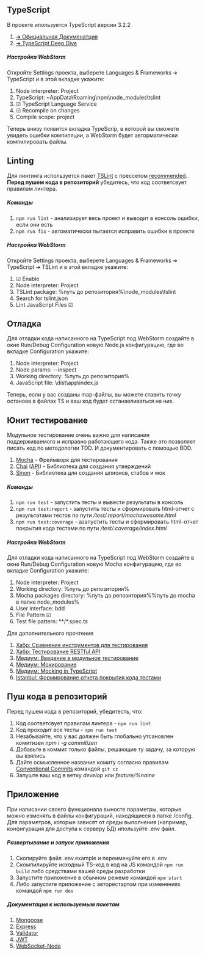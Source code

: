 
## TypeScript
В проекте ипользуется TypeScript версии 3.2.2
 1. [➔ Официальная Докуменатция](https://www.typescriptlang.org/docs/handbook/basic-types.html)
 2. [➔ TypeScript Deep Dive](https://basarat.gitbooks.io/typescript/docs/getting-started.html)
##### Настройка WebStorm
Откройте Settings проекта, выберете Languages & Frameworks ➔ TypeScript и в этой вкладке укажите:
 1. Node interpreter: Project
 2. TypeScript: ~AppData\Roaming\npm\node_modules\tslint
 3. ☑ TypeScript Language Service
 4. ☑ Recompile on changes
 5. Compile scope: project
 
 Теперь внизу появится вкладка TypeScrip, в которой вы сможете увидеть ошибки компиляции, а WebStorm будет авторматически компилировать файлы.

## Linting
Для линтинга используется пакет [TSLint](https://palantir.github.io/tslint/rules/) c прессетом [recommended](https://github.com/palantir/tslint/blob/master/src/configs/recommended.ts).
**Перед пушем кода в репозиторий** убедитесь, что код соответсвует правилам линтера.

##### Команды
 1. `npm run lint` - анализирует весь проект и выводит в консоль ошибки, если они есть
 2. `npm run fix` - автоматически пытается исправить ошибки в проекте
 
##### Настройка WebStorm
Откройте Settings проекта, выберете Languages & Frameworks ➔ TypeScript ➔ TSLint и в этой вкладке укажите:
 1. ☑ Enable
 2. Node interpreter: Project
 3. TSLint package: %путь до репозитория%\node_modules\tslint
 4. Search for tslint.json
 5. Lint JavaScript Files ☑

## Отладка
Для отладки кода написанного на TypeScript под WebStorm создайте в окне Run/Debug Configuration новую Node.js конфигурацию, где во вкладке Configuration укажите:
 1. Node interpreter: Project
 2. Node params: --inspect
 3. Working directory: %путь до репозитория%
 4. JavaScript file: \dist\app\index.js
 
 Теперь, если у вас созданы map-файлы, вы можете ставить точку останова в файлах TS и ваш код будет останавливаться на них.
 
 ## Юнит тестирование
 Модульное тестирование очень важно для написания поддерживаемого и исправно работающего кода. Также это позволяет писать код по методологии TDD. И документировать с помощью BDD.
  1. [Mocha](https://mochajs.org/) - Фреймворк для тестирования
  2. [Chai](https://www.chaijs.com/guide/styles/) ([API](https://www.chaijs.com/api/bdd/)) - Библиотека для создания утверждений
  3. [Sinon](https://sinonjs.org/releases/v7.2.2/) - Библиотека для создания шпионов, стабов и мок
 
 ##### Команды
  1. `npm run test` - запустить тесты и вывести результаты в консоль
  2. `npm run test:report` - запустить тесты и сформировать html-отчет с результатами тестов по пути _/test/.report/mochawesome.html_
  2. `npm run test:coverage` - азапустить тесты и сформировать html-отчет покрытия кода тестами по пути _/test/.coverage/index.html_
 
 ##### Настройка WebStorm
 Для отладки кода написанного на TypeScript под WebStorm создайте в окне Run/Debug Configuration новую Mocha конфигурацию, где во вкладке Configuration укажите:
  1. Node interpreter: Project
  2. Working directory: %путь до репозитория%
  3. Mocha packages directory: %путь до репозитория%\%путь до mocha в папке node_modules%
  4. User interface: bdd
  5. File Pattern ☑
  6. Test file pattern: **/*.spec.ts
 
 Для дополнительного прочтения 
 1. [Хабр: Сравнение инструментов для тестирования](https://habr.com/company/ruvds/blog/349452/)
 2. [Хабр: Тестирование RESTful API ](https://habr.com/post/308352/)
 3. [Медиум: Введение в модульное тестирование](https://medium.com/devschacht/node-hero-chapter-9-68041507aec)
 3. [Медиум: Мокирование](https://medium.com/@cakeinpanic/%D1%8E%D0%BD%D0%B8%D1%82-%D1%82%D0%B5%D1%81%D1%82%D0%B8%D1%80%D0%BE%D0%B2%D0%B0%D0%BD%D0%B8%D0%B5-angular2-%D0%BC%D0%BE%D0%BA%D0%B8%D1%80%D0%BE%D0%B2%D0%B0%D0%BD%D0%B8%D0%B5-bad6bb7a6a5c)
 3. [Медиум: Mocking in TypeScript](https://medium.com/@michal.m.stocki/when-it-comes-to-mocking-in-typescript-be8531d39327)
 4. [Istanbul: Формирование отчета покрытия кода тестами](https://istanbul.js.org/)
 
## Пуш кода в репозиторий
Перед пушем кода в репозиторий, убедитесть, что:
 1. Код соответсвует правилам линтера - `npm run lint`
 2. Код проходит все тесты - `npm run test`
 3. Незабывайте, что у вас должен быть глобально утсановлен комитизен _npm i -g commitizen_
 4. Добавьте в коммит только файлы, решающие ту задачу, за которую вы взялись
 5. Дайте осмысленное название комиту согласно правилам [Conventional Commits](https://habr.com/company/yandex/blog/431432/) командой `git cz` 
 6. Запуште ваш код в ветку *develop* или *feature/%name*
  
## Приложение
При написании своего функционала выносте параметры, которые можно изменять в файлы конфигураций, находящиеся в папке /config.
Для параметров, которые зависят от среды выполнения (например, конфигурация для доступа к серверу БД) ипользуйте .env файл.

##### Развертывание и запуск приложения
 1. Скопируйте файл .env.example и переименуйте его в .env
 2. Скомпилируйте исходный TS-код в код на JS командой `npm run build` либо средствами вашей среды разработки
 2. Запустите приложение в обычном режеме командой `npm start`
 3. Либо запустите приложение с авторестартом при изменениях командой `npm run dev`

##### Документация к используемым пакетам
 1. [Mongoose](https://mongoosejs.com/docs/index.html)
 2. [Express](https://expressjs.com/en/4x/api.html)
 3. [Validator](https://github.com/hapijs/joi/blob/v14.3.1/API.md)
 4. [JWT](https://github.com/auth0/node-jsonwebtoken)
 5. [WebSocket-Node](https://github.com/theturtle32/WebSocket-Node/tree/58f301a6e245ee25c4ca50dbd6e3d30c69c9d3d1/docs)




